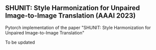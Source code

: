 ## SHUNIT: Style Harmonization for Unpaired Image-to-Image Translation (AAAI 2023)
Pytorch implementation of the paper "SHUNIT: Style Harmonization for Unpaired Image-to-Image Translation"

To be updated
